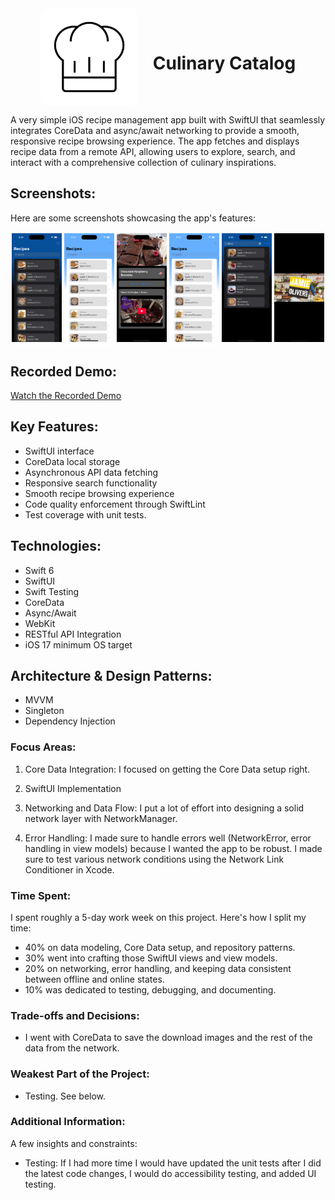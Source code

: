 <div align="center">
  <img src="https://github.com/OGSarah/Culinary-Catalog/blob/b91e80f9bfbf8e00c8ce36ac5d311e66a049072e/CulinaryCatalog/CulinaryCatalog/Resources/Assets.xcassets/AppIcon.appiconset/chefhat.jpg" width="150" style="border: 3px solid white; border-radius: 15px; vertical-align: middle; margin-right: 20px;">
  <h1 style="display: inline-block; vertical-align: middle;">Culinary Catalog</h1>
</div>

A very simple iOS recipe management app built with SwiftUI that seamlessly integrates CoreData and async/await networking to provide a smooth, responsive recipe browsing experience. The app fetches and displays recipe data from a remote API, allowing users to explore, search, and interact with a comprehensive collection of culinary inspirations.

## Screenshots:

Here are some screenshots showcasing the app's features:

<div align="center">
  <div style="border: 2px solid white; border-radius: 10px;">
    <img width="16%" src="https://github.com/OGSarah/Culinary-Catalog/blob/b91e80f9bfbf8e00c8ce36ac5d311e66a049072e/screenshots/recipelistdarkmode.png">
    <img width="16%" src="https://github.com/OGSarah/Culinary-Catalog/blob/b91e80f9bfbf8e00c8ce36ac5d311e66a049072e/screenshots/recipelistlightmode.png">
    <img width="16%" src="https://github.com/OGSarah/Culinary-Catalog/blob/b91e80f9bfbf8e00c8ce36ac5d311e66a049072e/screenshots/recipedetaildarkmode.png">
    <img width="16%" src="https://github.com/OGSarah/Culinary-Catalog/blob/b91e80f9bfbf8e00c8ce36ac5d311e66a049072e/screenshots/recipelistlightmode.png">
    <img width="16%" src="https://github.com/OGSarah/Culinary-Catalog/blob/b91e80f9bfbf8e00c8ce36ac5d311e66a049072e/screenshots/searchfunctionality.png">
    <img width="16%" src="https://github.com/OGSarah/Culinary-Catalog/blob/b91e80f9bfbf8e00c8ce36ac5d311e66a049072e/screenshots/webview.png">
  </div>
</div>

## Recorded Demo:

[Watch the Recorded Demo](https://github.com/OGSarah/Culinary-Catalog/blob/b91e80f9bfbf8e00c8ce36ac5d311e66a049072e/screenshots/CulinaryCatalogVideo.mov)

## Key Features:
- SwiftUI interface
- CoreData local storage
- Asynchronous API data fetching
- Responsive search functionality
- Smooth recipe browsing experience
- Code quality enforcement through SwiftLint
- Test coverage with unit tests.

## Technologies:
- Swift 6
- SwiftUI
- Swift Testing
- CoreData
- Async/Await
- WebKit
- RESTful API Integration
- iOS 17 minimum OS target

## Architecture & Design Patterns:
- MVVM
- Singleton
- Dependency Injection

### Focus Areas:
1. Core Data Integration:
I focused on getting the Core Data setup right.

2. SwiftUI Implementation

3. Networking and Data Flow:
I put a lot of effort into designing a solid network layer with NetworkManager.

4. Error Handling:
I made sure to handle errors well (NetworkError, error handling in view models) because I wanted the app to be robust. I made sure to test various network conditions using the Network Link Conditioner in Xcode.

### Time Spent:
I spent roughly a 5-day work week on this project. Here's how I split my time:

- 40% on data modeling, Core Data setup, and repository patterns.
- 30% went into crafting those SwiftUI views and view models.
- 20% on networking, error handling, and keeping data consistent between offline and online states.
- 10% was dedicated to testing, debugging, and documenting. 

### Trade-offs and Decisions:
- I went with CoreData to save the download images and the rest of the data from the network. 

### Weakest Part of the Project:
- Testing. See below.

### Additional Information:
A few insights and constraints:

- Testing: If I had more time I would have updated the unit tests after I did the latest code changes, I would do accessibility testing, and added UI testing.

